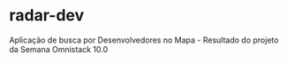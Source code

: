 # radar-dev
Aplicação de busca por Desenvolvedores no Mapa - Resultado do projeto da Semana Omnistack 10.0
